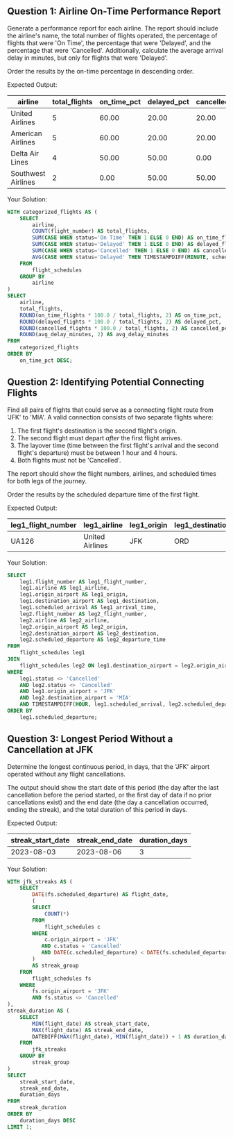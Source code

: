## Question 1: Airline On-Time Performance Report

Generate a performance report for each airline. The report should include the airline's name, the total number of flights operated, the percentage of flights that were 'On Time', the percentage that were 'Delayed', and the percentage that were 'Cancelled'. Additionally, calculate the average arrival delay in minutes, but only for flights that were 'Delayed'.

Order the results by the on-time percentage in descending order.

Expected Output:

| airline            | total_flights | on_time_pct | delayed_pct | cancelled_pct | avg_delay_minutes |
| ------------------ | ------------- | ----------- | ----------- | ------------- | ----------------- |
| United Airlines    | 5             | 60.00       | 20.00       | 20.00         | 10.0000           |
| American Airlines  | 5             | 60.00       | 20.00       | 20.00         | 40.0000           |
| Delta Air Lines    | 4             | 50.00       | 50.00       | 0.00          | 20.0000           |
| Southwest Airlines | 2             | 0.00        | 50.00       | 50.00         | 15.0000           |
Your Solution:

```sql
WITH categorized_flights AS (
	SELECT
		airline,
		COUNT(flight_number) AS total_flights,
		SUM(CASE WHEN status='On Time' THEN 1 ELSE 0 END) AS on_time_flights,
		SUM(CASE WHEN status='Delayed' THEN 1 ELSE 0 END) AS delayed_flights,
		SUM(CASE WHEN status='Cancelled' THEN 1 ELSE 0 END) AS cancelled_flights,
		AVG(CASE WHEN status='Delayed' THEN TIMESTAMPDIFF(MINUTE, scheduled_arrival, actual_arrival) END) AS avg_delay_minutes
	FROM
		flight_schedules
	GROUP BY
		airline
)
SELECT
	airline,
	total_flights,
	ROUND(on_time_flights * 100.0 / total_flights, 2) AS on_time_pct,
	ROUND(delayed_flights * 100.0 / total_flights, 2) AS delayed_pct,
	ROUND(cancelled_flights * 100.0 / total_flights, 2) AS cancelled_pct,
	ROUND(avg_delay_minutes, 2) AS avg_delay_minutes
FROM
	categorized_flights
ORDER BY
	on_time_pct DESC;
```

## Question 2: Identifying Potential Connecting Flights

Find all pairs of flights that could serve as a connecting flight route from 'JFK' to 'MIA'. A valid connection consists of two separate flights where:

1. The first flight's destination is the second flight's origin.
2. The second flight must depart *after* the first flight arrives.
3. The layover time (time between the first flight's arrival and the second flight's departure) must be between 1 hour and 4 hours.
4. Both flights must not be 'Cancelled'.

The report should show the flight numbers, airlines, and scheduled times for both legs of the journey.

Order the results by the scheduled departure time of the first flight.

Expected Output:

| leg1_flight_number | leg1_airline    | leg1_origin | leg1_destination | leg1_arrival_time   | leg2_flight_number | leg2_airline      | leg2_origin | leg2_destination | leg2_departure_time |
| ------------------ | --------------- | ----------- | ---------------- | ------------------- | ------------------ | ----------------- | ----------- | ---------------- | ------------------- |
| UA126              | United Airlines | JFK         | ORD              | 2023-08-04 12:00:00 | AA459              | American Airlines | ORD         | MIA              | 2023-08-04 13:00:00 |

Your Solution:

```sql
SELECT
	leg1.flight_number AS leg1_flight_number,
	leg1.airline AS leg1_airline,
	leg1.origin_airport AS leg1_origin,
	leg1.destination_airport AS leg1_destination,
	leg1.scheduled_arrival AS leg1_arrival_time,
	leg2.flight_number AS leg2_flight_number,
	leg2.airline AS leg2_airline,
	leg2.origin_airport AS leg2_origin,
	leg2.destination_airport AS leg2_destination,
	leg2.scheduled_departure AS leg2_departure_time
FROM
	flight_schedules leg1
JOIN
	flight_schedules leg2 ON leg1.destination_airport = leg2.origin_airport
WHERE
	leg1.status <> 'Cancelled'
	AND leg2.status <> 'Cancelled'
	AND leg1.origin_airport = 'JFK'
	AND leg2.destination_airport = 'MIA'
	AND TIMESTAMPDIFF(HOUR, leg1.scheduled_arrival, leg2.scheduled_departure) BETWEEN 1 AND 4
ORDER BY
	leg1.scheduled_departure;
```

## Question 3: Longest Period Without a Cancellation at JFK

Determine the longest continuous period, in days, that the 'JFK' airport operated without any flight cancellations.

The output should show the start date of this period (the day after the last cancellation before the period started, or the first day of data if no prior cancellations exist) and the end date (the day a cancellation occurred, ending the streak), and the total duration of this period in days.

Expected Output:

| streak_start_date | streak_end_date | duration_days |
| --------------------------- | ------------------------- | ----------------------- |
| 2023-08-03                  | 2023-08-06                | 3                       |

Your Solution:

```sql
WITH jfk_streaks AS (
    SELECT
        DATE(fs.scheduled_departure) AS flight_date,
        (
        SELECT
        	COUNT(*)
        FROM
         	flight_schedules c
        WHERE
         	c.origin_airport = 'JFK'
           AND c.status = 'Cancelled'
           AND DATE(c.scheduled_departure) < DATE(fs.scheduled_departure)
        )
        AS streak_group
    FROM
        flight_schedules fs
    WHERE
        fs.origin_airport = 'JFK'
        AND fs.status <> 'Cancelled'
),
streak_duration AS (
    SELECT
        MIN(flight_date) AS streak_start_date,
        MAX(flight_date) AS streak_end_date,
        DATEDIFF(MAX(flight_date), MIN(flight_date)) + 1 AS duration_days
    FROM
        jfk_streaks
    GROUP BY
        streak_group
)
SELECT
    streak_start_date,
    streak_end_date,
    duration_days
FROM
    streak_duration
ORDER BY
    duration_days DESC
LIMIT 1;
```

